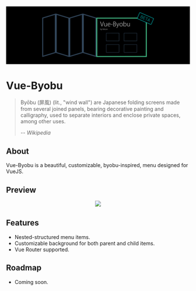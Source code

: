 <p align="center"><img src="./doc/logo.jpg" /></p>

# Vue-Byobu
> Byōbu (屏風) (lit., "wind wall") are Japanese folding screens made from several joined panels, bearing decorative painting and calligraphy, used to separate interiors and enclose private spaces, among other uses.
>
> -- <cite>Wikipedia</cite>

## About
Vue-Byobu is a beautiful, customizable, byobu-inspired, menu designed for VueJS.

## Preview
<p align="center"><img src="./doc/preview.gif" /></p>

## Features
- Nested-structured menu items.
- Customizable background for both parent and child items.
- Vue Router supported.

## Roadmap
- Coming soon.